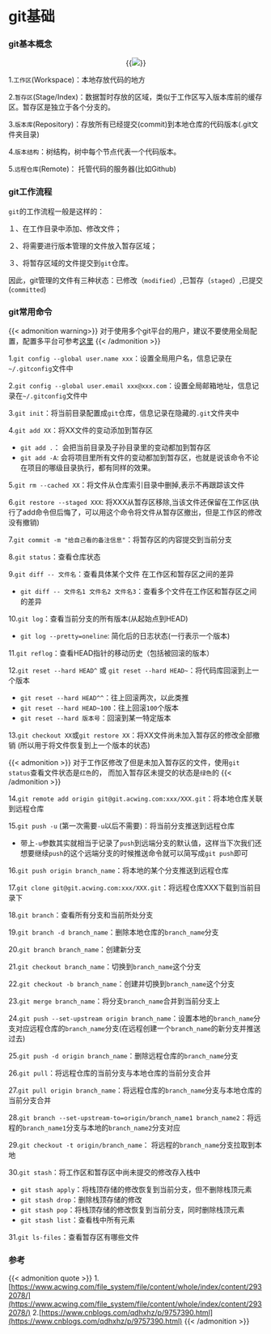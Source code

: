# git基础

<!--more-->

### git基本概念

<center>{{<image src= "/images/all/git_process.png" caption="git工作流">}}</center>

1.`工作区`(Workspace)：本地存放代码的地方

2.`暂存区`(Stage/Index)：数据暂时存放的区域，类似于工作区写入版本库前的缓存区。暂存区是独立于各个分支的。

3.`版本库`(Repository)：存放所有已经提交(commit)到本地仓库的代码版本(.git文件夹目录)

4.`版本结构`：树结构，树中每个节点代表一个代码版本。

5.`远程仓库`(Remote)： 托管代码的服务器(比如Github)


### git工作流程

`git`的工作流程一般是这样的：

１、在工作目录中添加、修改文件；

２、将需要进行版本管理的文件放入暂存区域；

３、将暂存区域的文件提交到`git`仓库。

因此，git管理的文件有三种状态：已修改（`modified`）,已暂存（`staged`）,已提交(`committed`)

### git常用命令

{{< admonition warning>}}
对于使用多个git平台的用户，建议不要使用全局配置，配置多平台可参考[这里](https://hugo.bnblogs.cc/gitee%E5%92%8Cgit%E5%B9%B6%E5%AD%98/)
{{< /admonition >}}

1.`git config --global user.name xxx`：设置全局用户名，信息记录在`~/.gitconfig`文件中

2.`git config --global user.email xxx@xxx.com`：设置全局邮箱地址，信息记录在`~/.gitconfig`文件中

3.`git init`：将当前目录配置成`git`仓库，信息记录在隐藏的`.git`文件夹中

4.`git add XX`：将XX文件的变动添加到暂存区

- `git add .`： 会把当前目录及子孙目录里的变动都加到暂存区
- `git add -A`: 会将项目里所有文件的变动都加到暂存区，也就是说该命令不论在项目的哪级目录执行，都有同样的效果。

5.`git rm --cached XX`：将文件从仓库索引目录中删掉,表示不再跟踪该文件

6.`git restore --staged XXX`: 将XXX从暂存区移除,当该文件还保留在工作区(执行了add命令但后悔了，可以用这个命令将文件从暂存区撤出，但是工作区的修改没有撤销)

7.`git commit -m "给自己看的备注信息"`：将暂存区的内容提交到当前分支

8.`git status`：查看仓库状态

9.`git diff -- 文件名`：查看具体某个文件 在工作区和暂存区之间的差异

- `git diff -- 文件名1 文件名2 文件名3`：查看多个文件在工作区和暂存区之间的差异

10.`git log`：查看当前分支的所有版本(从起始点到HEAD)
- `git log --pretty=oneline`: 简化后的日志状态(一行表示一个版本)

11.`git reflog`：查看HEAD指针的移动历史（包括被回滚的版本）

12.`git reset --hard HEAD^` 或 `git reset --hard HEAD~`：将代码库回滚到上一个版本
- `git reset --hard HEAD^^`：往上回滚两次，以此类推
- `git reset --hard HEAD~100`：往上回滚`100`个版本
- `git reset --hard 版本号`：回滚到某一特定版本

13.`git checkout XX`或`git restore XX`：将XX文件尚未加入暂存区的修改全部撤销 (所以用于将文件恢复到上一个版本的状态)

{{< admonition >}}
对于工作区修改了但是未加入暂存区的文件，使用`git status`查看文件状态是`红色`的，
而加入暂存区未提交的状态是`绿色`的
{{< /admonition >}}

14.`git remote add origin git@git.acwing.com:xxx/XXX.git`：将本地仓库关联到远程仓库

15.`git push -u` (第一次需要`-u`以后不需要)：将当前分支推送到远程仓库
- 带上`-u`参数其实就相当于记录了`push`到远端分支的默认值，这样当下次我们还想要继续`push`的这个远端分支的时候推送命令就可以简写成`git push`即可

16.`git push origin branch_name`：将本地的某个分支推送到远程仓库

17.`git clone git@git.acwing.com:xxx/XXX.git`：将远程仓库XXX下载到当前目录下

18.`git branch`：查看所有分支和当前所处分支

19.`git branch -d branch_name`：删除本地仓库的`branch_name`分支

20.`git branch branch_name`：创建新分支

21.`git checkout branch_name`：切换到`branch_name`这个分支

22.`git checkout -b branch_name`：创建并切换到`branch_name`这个分支

23.`git merge branch_name`：将分支`branch_name`合并到当前分支上

24.`git push --set-upstream origin branch_name`：设置本地的`branch_name`分支对应远程仓库的`branch_name`分支(在远程创建一个`branch_name`的新分支并推送过去)

25.`git push -d origin branch_name`：删除远程仓库的`branch_name`分支

26.`git pull`：将远程仓库的当前分支与本地仓库的当前分支合并

27.`git pull origin branch_name`：将远程仓库的`branch_name`分支与本地仓库的当前分支合并

28.`git branch --set-upstream-to=origin/branch_name1 branch_name2`：将远程的`branch_name1`分支与本地的`branch_name2`分支对应

29.`git checkout -t origin/branch_name`： 将远程的`branch_name`分支拉取到本地

30.`git stash`：将工作区和暂存区中尚未提交的修改存入栈中

- `git stash apply`：将栈顶存储的修改恢复到当前分支，但不删除栈顶元素
- `git stash drop`：删除栈顶存储的修改
- `git stash pop`：将栈顶存储的修改恢复到当前分支，同时删除栈顶元素
- `git stash list`：查看栈中所有元素

31.`git ls-files`：查看暂存区有哪些文件

### 参考

{{< admonition quote >}}
1.[https://www.acwing.com/file_system/file/content/whole/index/content/2932078/](https://www.acwing.com/file_system/file/content/whole/index/content/2932078/)
2.[https://www.cnblogs.com/qdhxhz/p/9757390.html](https://www.cnblogs.com/qdhxhz/p/9757390.html)
{{< /admonition >}}
